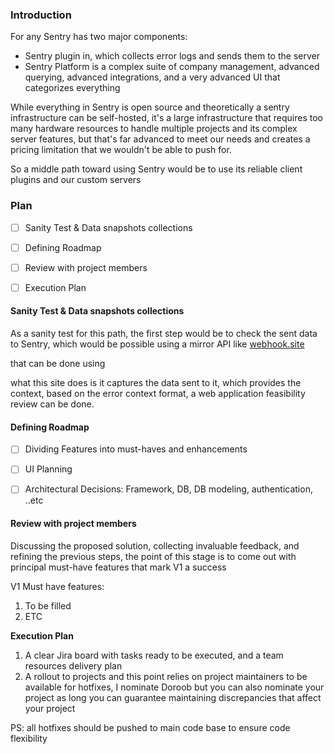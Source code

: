 

### Introduction
For any Sentry has two major components:

- Sentry plugin in, which collects error logs and sends them to the server
- Sentry Platform is a complex suite of company management, advanced querying, advanced integrations, and a very advanced UI that categorizes everything 


While everything in Sentry is open source and theoretically a sentry infrastructure can be self-hosted, it's a large infrastructure that requires too many hardware resources to handle multiple projects and its complex server features, but that's far advanced to meet our needs and creates a pricing limitation that we wouldn't be able to push for.



So a middle path toward using Sentry would be to use its reliable client plugins and our custom servers



### Plan
- [ ] Sanity Test & Data snapshots collections
- [ ] Defining Roadmap
- [ ] Review with project members
- [ ]  Execution Plan


#### Sanity Test & Data snapshots collections
As a sanity test for this path, the first step would be to check the sent data to Sentry, which would be possible using a mirror API like [﻿webhook.site ](https://webhook.site/) 

that can be done using 

what this site does is it captures the data sent to it, which provides the context, based on the error context format, a web application feasibility review can be done.



#### Defining Roadmap
- [ ] Dividing Features into must-haves and enhancements
- [ ] UI Planning
- [ ] Architectural Decisions: Framework, DB, DB modeling, authentication, ..etc


#### Review with project members
Discussing the proposed solution, collecting invaluable feedback, and refining the previous steps, the point of this stage is to come out with principal must-have features that mark V1 a success



V1  Must have features:

1. To be filled
2. ETC


**Execution Plan**

1. A clear Jira board with tasks ready to be executed, and a team resources delivery plan
2. A rollout to projects and this point relies on project maintainers to be available for hotfixes, I nominate Doroob but you can also nominate your project as long you can guarantee maintaining discrepancies that affect your project


PS: all hotfixes should be pushed to main code base to ensure code flexibility 



























